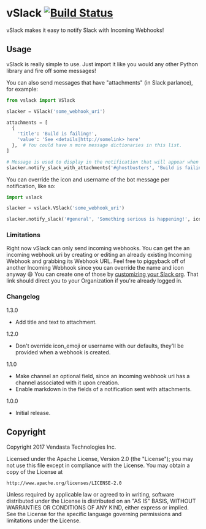 vSlack [![Build Status](https://travis-ci.org/vendasta/vslack.svg?branch=master)](https://travis-ci.org/vendasta/vslack)
======

vSlack makes it easy to notify Slack with Incoming Webhooks!

## Usage

vSlack is really simple to use. Just import it like you would any other Python library and fire off some messages!

You can also send messages that have "attachments" (in Slack parlance), for example:

```python
from vslack import VSlack

slacker = VSlack('some_webhook_uri')

attachments = [
  {
    'title': 'Build is failing!',
    'value': 'See <details|http://somelink> here'
  },  # You could have n more message dictionaries in this list.
]

# Message is used to display in the notification that will appear when this message goes out to users.
slacker.notify_slack_with_attachments('#ghostbusters', 'Build is failing', attachments)
```

You can override the icon and username of the bot message per notification, like so:

```python
import vslack

slacker = vslack.VSlack('some_webhook_uri')

slacker.notify_slack('#general', 'Something serious is happening!', icon_emoji=':no_good:', username='Serious Notifier')
```

### Limitations

Right now vSlack can only send incoming webhooks. You can get the an incoming webhook uri by creating or editing an
already existing Incoming Webhook and grabbing its Webhook URL. Feel free to piggyback off of another Incoming Webhook
since you can override the name and icon anyway :smile: You can create one of those by [customizing your Slack org](https://slack.com/apps/manage/custom-integrations).
That link should direct you to your Organization if you're already logged in.

### Changelog
1.3.0
- Add title and text to attachment.

1.2.0
- Don't override icon_emoji or username with our defaults, they'll be provided when a webhook is created.

1.1.0
- Make channel an optional field, since an incoming webhook uri has a channel associated with it upon creation.
- Enable markdown in the fields of a notification sent with attachments.

1.0.0
- Initial release.

## Copyright

Copyright 2017 Vendasta Technologies Inc.

Licensed under the Apache License, Version 2.0 (the "License");
you may not use this file except in compliance with the License.
You may obtain a copy of the License at

    http://www.apache.org/licenses/LICENSE-2.0

Unless required by applicable law or agreed to in writing, software
distributed under the License is distributed on an "AS IS" BASIS,
WITHOUT WARRANTIES OR CONDITIONS OF ANY KIND, either express or implied.
See the License for the specific language governing permissions and
limitations under the License.
